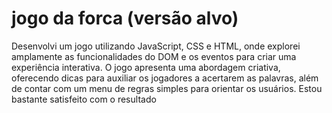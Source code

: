 # jogo da forca (versão alvo)
Desenvolvi um jogo utilizando JavaScript, CSS e HTML, onde explorei amplamente as funcionalidades do DOM e os eventos para criar uma experiência interativa. O jogo apresenta uma abordagem criativa, oferecendo dicas para auxiliar os jogadores a acertarem as palavras, além de contar com um menu de regras simples para orientar os usuários. Estou bastante satisfeito com o resultado
